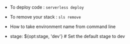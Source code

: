 - To deploy code : `serverless deploy`

- To remove your stack : `sls remove`

- How to take environment name from command line
- stage: ${opt:stage, 'dev'} # Set the default stage to dev

